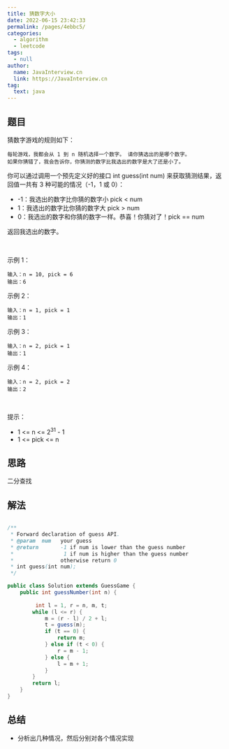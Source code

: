 ```yaml
---
title: 猜数字大小
date: 2022-06-15 23:42:33
permalink: /pages/4ebbc5/
categories: 
  - algorithm
  - leetcode
tags: 
  - null
author: 
  name: JavaInterview.cn
  link: https://JavaInterview.cn
tag: 
  text: java
---
```


## 题目
猜数字游戏的规则如下：

    每轮游戏，我都会从 1 到 n 随机选择一个数字。 请你猜选出的是哪个数字。
    如果你猜错了，我会告诉你，你猜测的数字比我选出的数字是大了还是小了。

你可以通过调用一个预先定义好的接口 int guess(int num) 来获取猜测结果，返回值一共有 3 种可能的情况（-1，1 或 0）：

- -1：我选出的数字比你猜的数字小 pick < num
- 1：我选出的数字比你猜的数字大 pick > num
- 0：我选出的数字和你猜的数字一样。恭喜！你猜对了！pick == num

返回我选出的数字。

 

示例 1：

    输入：n = 10, pick = 6
    输出：6
示例 2：

    输入：n = 1, pick = 1
    输出：1
示例 3：

    输入：n = 2, pick = 1
    输出：1
示例 4：

    输入：n = 2, pick = 2
    输出：2
 

提示：

- 1 <= n <= 2<sup>31</sup> - 1
- 1 <= pick <= n


## 思路

二分查找

## 解法
```java

/** 
 * Forward declaration of guess API.
 * @param  num   your guess
 * @return 	     -1 if num is lower than the guess number
 *			      1 if num is higher than the guess number
 *               otherwise return 0
 * int guess(int num);
 */

public class Solution extends GuessGame {
    public int guessNumber(int n) {
 
         int l = 1, r = n, m, t;
        while (l <= r) {
            m = (r - l) / 2 + l;
            t = guess(m);
            if (t == 0) {
                return m;
            } else if (t < 0) {
                r = m - 1;
            } else {
                l = m + 1;
            }
        }
        return l;
    }
}
```

## 总结

- 分析出几种情况，然后分别对各个情况实现 

